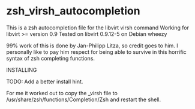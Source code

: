 zsh_virsh_autocompletion
========================

This is a zsh autocompletion file for the libvirt virsh command
Working for libvirt >= version 0.9 
Tested on libvirt 0.9.12-5 on Debian wheezy

99% work of this is done by Jan-Philipp Litza, so credit goes
to him. I personally like to pay him respect for being able
to survive in this horrific syntax of zsh completing functions.


INSTALLING

TODO: Add a better install hint.

For me it worked out to copy the _virsh file to
/usr/share/zsh/functions/Completion/Zsh and restart the shell.
